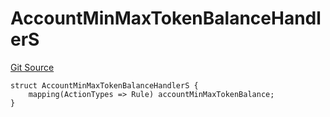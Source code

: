 # AccountMinMaxTokenBalanceHandlerS
[Git Source](https://github.com/thrackle-io/forte-rules-engine/blob/c24a67035f9dc2b86d52113e68cb76f2f45fa3f2/src/client/token/handler/diamond/RuleStorage.sol)


```solidity
struct AccountMinMaxTokenBalanceHandlerS {
    mapping(ActionTypes => Rule) accountMinMaxTokenBalance;
}
```

